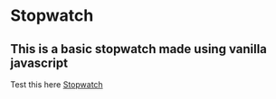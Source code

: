 # Stopwatch
## This is a basic stopwatch made using vanilla javascript
Test this here [Stopwatch](https://mazharkafi004.github.io/Stopwatch/)


